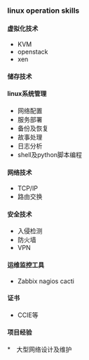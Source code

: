 ### linux operation skills
#### 虚拟化技术
* KVM
* openstack
* xen
#### 储存技术
#### linux系统管理
* 网络配置
* 服务部署
* 备份及恢复
* 故事处理
* 日志分析
* shell及python脚本编程
#### 网络技术
* TCP/IP
* 路由交换
#### 安全技术
* 入侵检测
* 防火墙
* VPN
#### 运维监控工具
* Zabbix nagios cacti
#### 证书
* CCIE等
#### 项目经验
*　大型网络设计及维护
